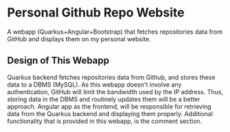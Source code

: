 # Personal Github Repo Website

A webapp (Quarkus+Angular+Bootstrap) that fetches repositories data from GitHub and displays them on my personal website.

## Design of This Webapp

Quarkus backend fetches repositories data from Github, and stores these data to a DBMS (MySQL). As this webapp doesn't involve any authentication, GitHub will limit the bandwidth used by the IP address. Thus, storing data in the DBMS and routinely updates them will be a better approach. Angular app as the frontend, will be responsible for retrieving data from the Quarkus backend and displaying them properly. Additional functionality that is provided in this webapp, is the comment section.